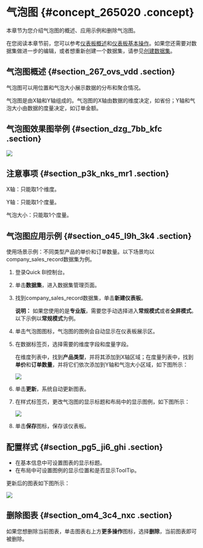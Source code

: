 # 气泡图 {#concept_265020 .concept}

本章节为您介绍气泡图的概述、应用示例和删除气泡图。

在您阅读本章节前，您可以参考[仪表板概述](cn.zh-CN/用户指南/仪表板制作/仪表板概述.md#)和[仪表板基本操作](cn.zh-CN/用户指南/仪表板制作/仪表板基本操作/仪表板基本操作概述.md#)。如果您还需要对数据集做进一步的编辑，或者想重新创建一个数据集，请参见[创建数据集](cn.zh-CN/用户指南/数据建模/管理数据集/创建数据集.md#)。

## 气泡图概述 {#section_267_ovs_vdd .section}

气泡图可以用位置和气泡大小展示数据的分布和聚合情况。

气泡图是由X轴和Y轴组成的。气泡图的X轴由数据的维度决定，如省份；Y轴和气泡大小由数据的度量决定，如订单金额。

## 气泡图效果图举例 {#section_dzg_7bb_kfc .section}

![](http://static-aliyun-doc.oss-cn-hangzhou.aliyuncs.com/assets/img/218470/156050734747246_zh-CN.png)

## 注意事项 {#section_p3k_nks_mr1 .section}

X轴：只能取1个维度。

Y轴：只能取1个度量。

气泡大小：只能取1个度量。

## 气泡图应用示例 {#section_o45_l9h_3k4 .section}

使用场景示例：不同类型产品的单价和订单数量。以下场景均以company\_sales\_record数据集为例。

1.  登录Quick BI控制台。
2.  单击**数据集**，进入数据集管理页面。
3.  找到company\_sales\_record数据集，单击**新建仪表板**。

    **说明：** 如果您使用的是**专业版**，需要您手动选择进入**常规模式**或者**全屏模式**。以下示例以**常规模式**为例。

4.  单击气泡图图标，气泡图的图例会自动显示在仪表板展示区。
5.  在数据标签页，选择需要的维度字段和度量字段。

    在维度列表中，找到**产品类型**，并将其添加到X轴区域；在度量列表中，找到**单价**和**订单数量**，并将它们依次添加到Y轴和气泡大小区域，如下图所示：

    ![](http://static-aliyun-doc.oss-cn-hangzhou.aliyuncs.com/assets/img/218470/156050734747249_zh-CN.png)

6.  单击**更新**，系统自动更新图表。
7.  在样式标签页，更改气泡图的显示标题和布局中的显示图例，如下图所示：

    ![](http://static-aliyun-doc.oss-cn-hangzhou.aliyuncs.com/assets/img/218470/156050734847251_zh-CN.png)

8.  单击**保存**图标，保存该仪表板。

## 配置样式 {#section_pg5_ji6_ghi .section}

-   在基本信息中可设置图表的显示标题。
-   在布局中可设置图例的显示位置和是否显示ToolTip。

更新后的图表如下图所示：

![](http://static-aliyun-doc.oss-cn-hangzhou.aliyuncs.com/assets/img/218470/156050734847252_zh-CN.png)

## 删除图表 {#section_om4_3c4_nxc .section}

如果您想删除当前图表，单击图表右上方**更多操作**图标，选择**删除**，当前图表即可被删除。

